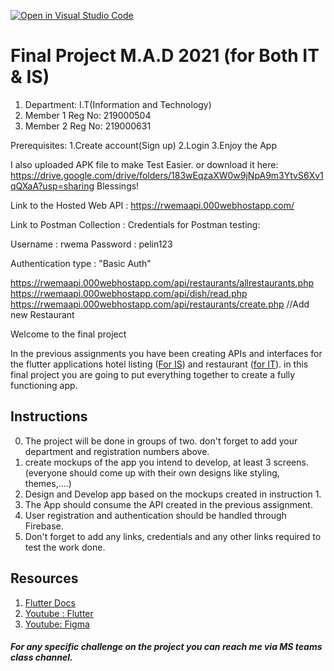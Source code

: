 [![Open in Visual Studio Code](https://classroom.github.com/assets/open-in-vscode-f059dc9a6f8d3a56e377f745f24479a46679e63a5d9fe6f495e02850cd0d8118.svg)](https://classroom.github.com/online_ide?assignment_repo_id=6542172&assignment_repo_type=AssignmentRepo)
# Final Project M.A.D 2021 (for Both IT & IS)

1.  Department: I.T(Information and Technology)
2.  Member 1 Reg No: 219000504
3.  Member 2 Reg No: 219000631

Prerequisites:
1.Create account(Sign up)
2.Login
3.Enjoy the App

I also uploaded APK file to make Test Easier. or download it here: https://drive.google.com/drive/folders/183wEqzaXW0w9jNpA9m3YtvS6Xv1qQXaA?usp=sharing
Blessings!

Link to the Hosted Web API :
https://rwemaapi.000webhostapp.com/

Link to Postman Collection :
Credentials for Postman testing:

Username : rwema
Password : pelin123

Authentication type : "Basic Auth"

https://rwemaapi.000webhostapp.com/api/restaurants/allrestaurants.php
https://rwemaapi.000webhostapp.com/api/dish/read.php
https://rwemaapi.000webhostapp.com/api/restaurants/create.php //Add new Restaurant


Welcome to the final project

In the previous assignments you have been creating APIs and interfaces for the flutter applications hotel listing ([For IS](https://github.com/iPelino/mad-assignment-webapi)) and restaurant ([for IT](https://github.com/iPelino/mad-assignment-resto-webapi)).
in this final project you are going to put everything together to create a fully functioning app.




## Instructions
0. The project will be done in groups of two. don't forget to add your department and registration numbers above.
1. create mockups of the app you intend to develop, at least 3 screens. (everyone should come up with their own designs like styling, themes,....)
2. Design and Develop app based on the mockups created in instruction 1.
3. The App should consume the API created in the previous assignment.
4. User registration and authentication should be handled through Firebase.
5. Don't forget to add any links, credentials and any other links required to test the work done.


## Resources

1.  [Flutter Docs](https://flutter.dev/docs)
2.  [Youtube : Flutter](https://www.youtube.com/c/flutterdev)
3.  [Youtube: Figma](https://www.youtube.com/watch?v=PeGfX7W1mJk)


##### For any specific challenge on the project you can reach me via MS teams class channel.
